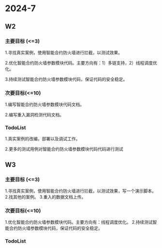 # 2024-7

## W2

### 主要目标 (<=3)

1.寻找真实案例，使用智能合约防火墙进行拦截，以测试效果。

2.优化智能合约防火墙参数模块代码。主要方向有：1）多链支持，2）线程调度优化。

3.持续测试智能合约防火墙参数模块代码，保证代码的安全稳定。


### 次要目标(<=10)

1.编写智能合约防火墙参数模块代码文档。

2.编写重入漏洞检测代码文档。

### TodoList

1.真实案例的改编，部署以及调试工作。

2.更多的测试用例对智能合约防火墙参数模块代码代码进行测试


## W3

### 主要目标 (<=3)

1.寻找真实案例，使用智能合约防火墙进行拦截，以测试效果，写一个演示脚本。
2.找其他的案例。
3.重入的数据文档上传。


### 次要目标(<=10)

1.优化智能合约防火墙参数模块代码。主要方向有：线程调度优化。
2.持续测试智能合约防火墙参数模块代码，保证代码的安全稳定。

### TodoList


